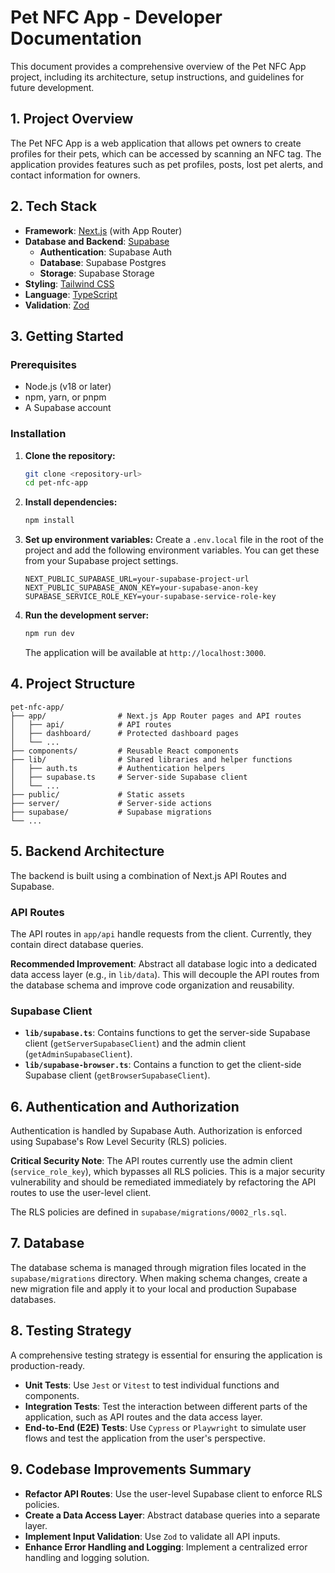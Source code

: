 # Pet NFC App - Developer Documentation

This document provides a comprehensive overview of the Pet NFC App project, including its architecture, setup instructions, and guidelines for future development.

## 1. Project Overview

The Pet NFC App is a web application that allows pet owners to create profiles for their pets, which can be accessed by scanning an NFC tag. The application provides features such as pet profiles, posts, lost pet alerts, and contact information for owners.

## 2. Tech Stack

-   **Framework**: [Next.js](https://nextjs.org/) (with App Router)
-   **Database and Backend**: [Supabase](https://supabase.io/)
    -   **Authentication**: Supabase Auth
    -   **Database**: Supabase Postgres
    -   **Storage**: Supabase Storage
-   **Styling**: [Tailwind CSS](https://tailwindcss.com/)
-   **Language**: [TypeScript](https://www.typescriptlang.org/)
-   **Validation**: [Zod](https://zod.dev/)

## 3. Getting Started

### Prerequisites

-   Node.js (v18 or later)
-   npm, yarn, or pnpm
-   A Supabase account

### Installation

1.  **Clone the repository:**
    ```bash
    git clone <repository-url>
    cd pet-nfc-app
    ```

2.  **Install dependencies:**
    ```bash
    npm install
    ```

3.  **Set up environment variables:**
    Create a `.env.local` file in the root of the project and add the following environment variables. You can get these from your Supabase project settings.

    ```env
    NEXT_PUBLIC_SUPABASE_URL=your-supabase-project-url
    NEXT_PUBLIC_SUPABASE_ANON_KEY=your-supabase-anon-key
    SUPABASE_SERVICE_ROLE_KEY=your-supabase-service-role-key
    ```

4.  **Run the development server:**
    ```bash
    npm run dev
    ```

    The application will be available at `http://localhost:3000`.

## 4. Project Structure

```
pet-nfc-app/
├── app/                # Next.js App Router pages and API routes
│   ├── api/            # API routes
│   ├── dashboard/      # Protected dashboard pages
│   └── ...
├── components/         # Reusable React components
├── lib/                # Shared libraries and helper functions
│   ├── auth.ts         # Authentication helpers
│   ├── supabase.ts     # Server-side Supabase client
│   └── ...
├── public/             # Static assets
├── server/             # Server-side actions
├── supabase/           # Supabase migrations
└── ...
```

## 5. Backend Architecture

The backend is built using a combination of Next.js API Routes and Supabase.

### API Routes

The API routes in `app/api` handle requests from the client. Currently, they contain direct database queries.

**Recommended Improvement**: Abstract all database logic into a dedicated data access layer (e.g., in `lib/data`). This will decouple the API routes from the database schema and improve code organization and reusability.

### Supabase Client

-   **`lib/supabase.ts`**: Contains functions to get the server-side Supabase client (`getServerSupabaseClient`) and the admin client (`getAdminSupabaseClient`).
-   **`lib/supabase-browser.ts`**: Contains a function to get the client-side Supabase client (`getBrowserSupabaseClient`).

## 6. Authentication and Authorization

Authentication is handled by Supabase Auth. Authorization is enforced using Supabase's Row Level Security (RLS) policies.

**Critical Security Note**: The API routes currently use the admin client (`service_role_key`), which bypasses all RLS policies. This is a major security vulnerability and should be remediated immediately by refactoring the API routes to use the user-level client.

The RLS policies are defined in `supabase/migrations/0002_rls.sql`.

## 7. Database

The database schema is managed through migration files located in the `supabase/migrations` directory. When making schema changes, create a new migration file and apply it to your local and production Supabase databases.

## 8. Testing Strategy

A comprehensive testing strategy is essential for ensuring the application is production-ready.

-   **Unit Tests**: Use `Jest` or `Vitest` to test individual functions and components.
-   **Integration Tests**: Test the interaction between different parts of the application, such as API routes and the data access layer.
-   **End-to-End (E2E) Tests**: Use `Cypress` or `Playwright` to simulate user flows and test the application from the user's perspective.

## 9. Codebase Improvements Summary

-   **Refactor API Routes**: Use the user-level Supabase client to enforce RLS policies.
-   **Create a Data Access Layer**: Abstract database queries into a separate layer.
-   **Implement Input Validation**: Use `Zod` to validate all API inputs.
-   **Enhance Error Handling and Logging**: Implement a centralized error handling and logging solution.
